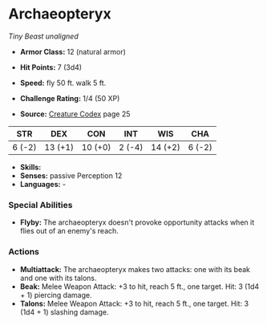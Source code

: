 # Archaeopteryx

*Tiny* *Beast* *unaligned*

- **Armor Class:** 12 (natural armor)
- **Hit Points:** 7 (3d4)
- **Speed:** fly 50 ft. walk 5 ft.

- **Challenge Rating:** 1/4 (50 XP)
- **Source:** [Creature Codex](https://koboldpress.com/kpstore/product/creature-codex-for-5th-edition-dnd) page 25

| STR | DEX | CON | INT | WIS | CHA |
| --- | --- | --- | --- | --- | --- |
| 6 (-2) | 13 (+1) | 10 (+0) | 2 (-4) | 14 (+2) | 6 (-2) |

- **Skills:** 
- **Senses:** passive Perception 12
- **Languages:** -

### Special Abilities

- **Flyby:** The archaeopteryx doesn't provoke opportunity attacks when it flies out of an enemy's reach.

### Actions

- **Multiattack:** The archaeopteryx makes two attacks: one with its beak and one with its talons.
- **Beak:** Melee Weapon Attack: +3 to hit, reach 5 ft., one target. Hit: 3 (1d4 + 1) piercing damage.
- **Talons:** Melee Weapon Attack: +3 to hit, reach 5 ft., one target. Hit: 3 (1d4 + 1) slashing damage.


